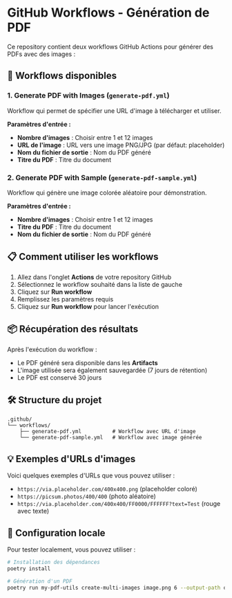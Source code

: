 # GitHub Workflows - Génération de PDF

Ce repository contient deux workflows GitHub Actions pour générer des PDFs avec des images :

## 🚀 Workflows disponibles

### 1. Generate PDF with Images (`generate-pdf.yml`)
Workflow qui permet de spécifier une URL d'image à télécharger et utiliser.

**Paramètres d'entrée :**
- **Nombre d'images** : Choisir entre 1 et 12 images
- **URL de l'image** : URL vers une image PNG/JPG (par défaut: placeholder)  
- **Nom du fichier de sortie** : Nom du PDF généré
- **Titre du PDF** : Titre du document

### 2. Generate PDF with Sample (`generate-pdf-sample.yml`)
Workflow qui génère une image colorée aléatoire pour démonstration.

**Paramètres d'entrée :**
- **Nombre d'images** : Choisir entre 1 et 12 images
- **Titre du PDF** : Titre du document
- **Nom du fichier de sortie** : Nom du PDF généré

## 📋 Comment utiliser les workflows

1. Allez dans l'onglet **Actions** de votre repository GitHub
2. Sélectionnez le workflow souhaité dans la liste de gauche
3. Cliquez sur **Run workflow** 
4. Remplissez les paramètres requis
5. Cliquez sur **Run workflow** pour lancer l'exécution

## 📦 Récupération des résultats

Après l'exécution du workflow :
- Le PDF généré sera disponible dans les **Artifacts** 
- L'image utilisée sera également sauvegardée (7 jours de rétention)
- Le PDF est conservé 30 jours

## 🛠️ Structure du projet

```
.github/
└── workflows/
    ├── generate-pdf.yml          # Workflow avec URL d'image
    └── generate-pdf-sample.yml   # Workflow avec image générée
```

## 💡 Exemples d'URLs d'images

Voici quelques exemples d'URLs que vous pouvez utiliser :

- `https://via.placeholder.com/400x400.png` (placeholder coloré)
- `https://picsum.photos/400/400` (photo aléatoire)
- `https://via.placeholder.com/400x400/FF0000/FFFFFF?text=Test` (rouge avec texte)

## 🔧 Configuration locale

Pour tester localement, vous pouvez utiliser :

```bash
# Installation des dépendances
poetry install

# Génération d'un PDF
poetry run my-pdf-utils create-multi-images image.png 6 --output-path output.pdf --title "Mon PDF"
```
